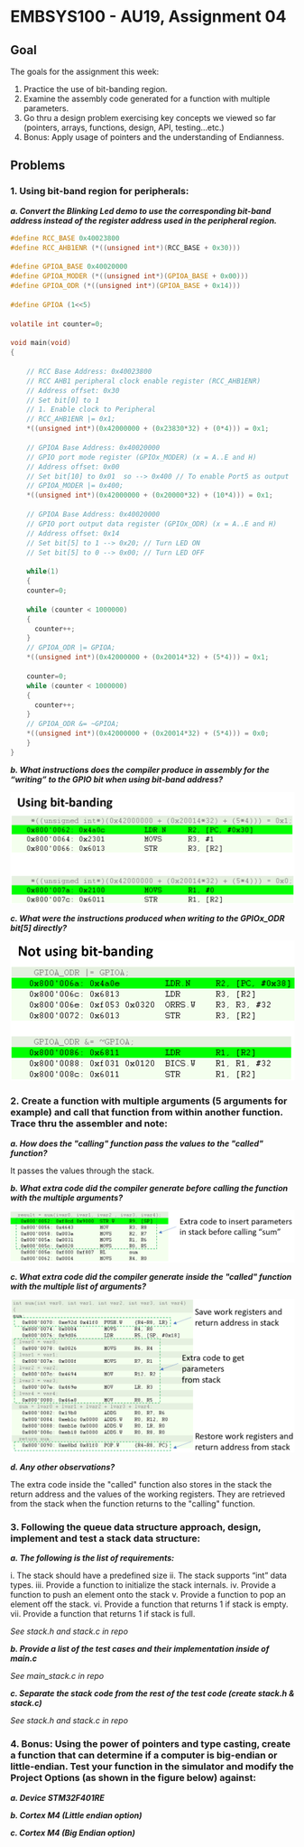 # EMBSYS100 - AU19, Assignment 04

## Goal

The goals for the assignment this week:
1. Practice the use of bit-banding region.
2. Examine the assembly code generated for a function with multiple parameters.
3. Go thru a design problem exercising key concepts we viewed so far (pointers, arrays, functions,
design, API, testing…etc.)
4. Bonus: Apply usage of pointers and the understanding of Endianness.

## Problems

### 1. Using bit-band region for peripherals:

***a. Convert the Blinking Led demo to use the corresponding bit-band address instead of the register address used in the peripheral region.***

```c
#define RCC_BASE 0x40023800
#define RCC_AHB1ENR (*((unsigned int*)(RCC_BASE + 0x30)))

#define GPIOA_BASE 0x40020000
#define GPIOA_MODER (*((unsigned int*)(GPIOA_BASE + 0x00)))
#define GPIOA_ODR (*((unsigned int*)(GPIOA_BASE + 0x14)))

#define GPIOA (1<<5)

volatile int counter=0;

void main(void)
{
    
    // RCC Base Address: 0x40023800
    // RCC AHB1 peripheral clock enable register (RCC_AHB1ENR)
    // Address offset: 0x30
    // Set bit[0] to 1
    // 1. Enable clock to Peripheral
    // RCC_AHB1ENR |= 0x1;
    *((unsigned int*)(0x42000000 + (0x23830*32) + (0*4))) = 0x1;
  
    // GPIOA Base Address: 0x40020000
    // GPIO port mode register (GPIOx_MODER) (x = A..E and H)
    // Address offset: 0x00
    // Set bit[10] to 0x01  so --> 0x400 // To enable Port5 as output
    // GPIOA_MODER |= 0x400;
    *((unsigned int*)(0x42000000 + (0x20000*32) + (10*4))) = 0x1;

    // GPIOA Base Address: 0x40020000
    // GPIO port output data register (GPIOx_ODR) (x = A..E and H)
    // Address offset: 0x14
    // Set bit[5] to 1 --> 0x20; // Turn LED ON
    // Set bit[5] to 0 --> 0x00; // Turn LED OFF
     
    while(1)
    {
    counter=0;

    while (counter < 1000000)
    {
      counter++;
    }
    // GPIOA_ODR |= GPIOA;
    *((unsigned int*)(0x42000000 + (0x20014*32) + (5*4))) = 0x1;
        
    counter=0;
    while (counter < 1000000)
    {
      counter++;
    }
    // GPIOA_ODR &= ~GPIOA;
    *((unsigned int*)(0x42000000 + (0x20014*32) + (5*4))) = 0x0;
    }
}
```

***b. What instructions does the compiler produce in assembly for the “writing” to the GPIO bit when using bit-band address?***

![Image of using bit banding](https://github.com/NiceforoVC/embsys100/blob/master/assignment04/Using_bit_banding.png)

***c. What were the instructions produced when writing to the GPIOx_ODR bit[5] directly?***

![Image of not using bit banding](https://github.com/NiceforoVC/embsys100/blob/master/assignment04/Not_using_bit_banding.png)

### 2. Create a function with multiple arguments (5 arguments for example) and call that function from within another function. Trace thru the assembler and note:

***a. How does the "calling" function pass the values to the "called" function?***

It passes the values through the stack.

***b. What extra code did the compiler generate before calling the function with the multiple arguments?***

![Image of extra code for stack](https://github.com/NiceforoVC/embsys100/blob/master/assignment04/Extra_code_for_stack.png)

***c. What extra code did the compiler generate inside the "called" function with the multiple list of arguments?***

![Image of extra code for function](https://github.com/NiceforoVC/embsys100/blob/master/assignment04/Extra_code_for_function.png)

***d. Any other observations?***

The extra code inside the "called" function also stores in the stack the return address and the values of the working registers. They are retrieved from the stack when the function returns to the "calling" function.

### 3. Following the queue data structure approach, design, implement and test a stack data structure:

***a. The following is the list of requirements:***

i. The stack should have a predefined size
ii. The stack supports “int” data types.
iii. Provide a function to initialize the stack internals.
iv. Provide a function to push an element onto the stack
v. Provide a function to pop an element off the stack.
vi. Provide a function that returns 1 if stack is empty.
vii. Provide a function that returns 1 if stack is full.

*See stack.h and stack.c in repo*

***b. Provide a list of the test cases and their implementation inside of main.c***

*See main_stack.c in repo*

***c. Separate the stack code from the rest of the test code (create stack.h & stack.c)***

*See stack.h and stack.c in repo*

### 4. Bonus: Using the power of pointers and type casting, create a function that can determine if a computer is big-endian or little-endian. Test your function in the simulator and modify the Project Options (as shown in the figure below) against:

***a. Device STM32F401RE***

***b. Cortex M4 (Little endian option)***

***c. Cortex M4 (Big Endian option)***